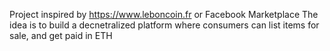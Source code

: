 Project inspired by https://www.leboncoin.fr or Facebook Marketplace
The idea is to build a decnetralized platform where consumers can list items for sale, and get paid in ETH

